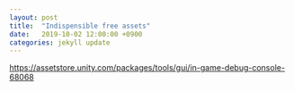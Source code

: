 ```yaml
---
layout: post
title:  "Indispensible free assets"
date:   2019-10-02 12:00:00 +0900
categories: jekyll update
---
```


https://assetstore.unity.com/packages/tools/gui/in-game-debug-console-68068
